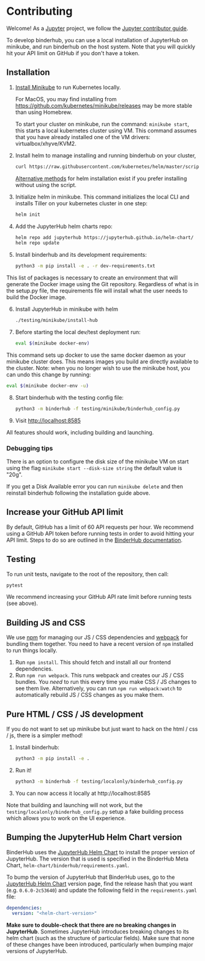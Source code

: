 # Contributing

Welcome! As a [Jupyter](https://jupyter.org) project, we follow the [Jupyter contributor guide](https://jupyter.readthedocs.io/en/latest/contributor/content-contributor.html).

To develop binderhub, you can use a local installation of JupyterHub on minikube,
and run binderhub on the host system.  Note that you will quickly hit your API limit
on GitHub if you don't have a token.

## Installation

1. [Install Minikube](https://kubernetes.io/docs/tasks/tools/install-minikube/) to run Kubernetes locally.

   For MacOS, you may find installing from https://github.com/kubernetes/minikube/releases may be
   more stable than using Homebrew.

   To start your cluster on minikube, run the command: `minikube start`, this starts a local kubernetes cluster using VM. This command assumes that you have already installed one of the VM drivers: virtualbox/xhyve/KVM2.

2. Install helm to manage installing and running binderhub on your cluster,

   ```bash
   curl https://raw.githubusercontent.com/kubernetes/helm/master/scripts/get | bash
   ```

   [Alternative methods](https://docs.helm.sh/using_helm/#installing-the-helm-client) for helm installation
   exist if you prefer installing without using the script.

3. Initialize helm in minikube. This command initializes the local CLI and installs Tiller on your kubernetes cluster in one step:

   ```bash
   helm init
   ```
4. Add the JupyterHub helm charts repo:

   ```bash
   helm repo add jupyterhub https://jupyterhub.github.io/helm-chart/
   helm repo update
   ```

5. Install binderhub and its development requirements:

    ```bash
    python3 -m pip install -e . -r dev-requirements.txt
    ```

  This list of packages is necessary to create an environment that will generate the Docker image using the Git repository. Regardless of what is in the setup.py file, the requirements file will install what the user needs to build the Docker image.

6. Install JupyterHub in minikube with helm

   ```bash
   ./testing/minikube/install-hub
   ```

7. Before starting the local dev/test deployment run:

   ```bash
   eval $(minikube docker-env)
   ```

  This command sets up docker to use the same docker daemon as your minikube cluster does. This means images you build are directly available to the cluster.
  Note: when you no longer wish to use the minikube host, you can undo this change by running:

   ```bash
   eval $(minikube docker-env -u)
   ```

8. Start binderhub with the testing config file:

    ```bash
    python3 -m binderhub -f testing/minikube/binderhub_config.py
    ```

9. Visit [http://localhost:8585](http://localhost:8585)

All features should work, including building and launching.

### Debugging tips

There is an option to configure the disk size of the minikube VM on start using the flag `minikube start --disk-size string` the default value is "20g".

If you get a Disk Available error you can run `minikube delete` and then reinstall binderhub following the installation guide above.

## Increase your GitHub API limit

By default, GitHub has a limit of 60 API requests per hour. We recommend
using a GitHub API token before running tests
in order to avoid hitting your API limit. Steps to do so are outlined in
the [BinderHub documentation](https://binderhub.readthedocs.io/en/latest/setup-binderhub.html#increase-your-github-api-limit).

## Testing

To run unit tests, navigate to the root of the repository, then call:

   ```bash
   pytest
   ```

We recommend increasing your GitHub API rate limit before running tests (see above).

## Building JS and CSS

We use [npm](https://www.npmjs.com) for managing our JS / CSS dependencies and
[webpack](https://webpack.js.org/) for bundling them together. You need to have
a recent version of `npm` installed to run things locally.

1. Run `npm install`. This should fetch and install all our frontend dependencies.
2. Run `npm run webpack`. This runs webpack and creates our JS / CSS bundles. You
   *need* to run this every time you make CSS / JS changes to see them live. Alternatively,
   you can run `npm run webpack:watch` to automatically rebuild JS / CSS changes as
   you make them.

## Pure HTML / CSS / JS development

If you do not want to set up minikube but just want to hack on the html / css / js,
there is a simpler method!

1. Install binderhub:

   ```bash
   python3 -m pip install -e .
   ```

2. Run it!

   ```bash
   python3 -m binderhub -f testing/localonly/binderhub_config.py
   ```

3. You can now access it locally at http://localhost:8585

Note that building and launching will not work, but the
`testing/localonly/binderhub_config.py` setup a fake building process which
allows you to work on the UI experience.


## Bumping the JupyterHub Helm Chart version

BinderHub uses the [JupyterHub Helm Chart](https://jupyterhub.github.io/helm-chart/)
to install the proper version of JupyterHub. The version that is used is specified
in the BinderHub Meta Chart, `helm-chart/binderhub/requirements.yaml`.

To bump the version of JupyterHub that BinderHub uses, go to the [JupyterHub Helm Chart](https://jupyterhub.github.io/helm-chart/) version page, find the release
hash that you want (e.g. `0.6.0-2c53640`) and update the following field in
the `requirements.yaml` file:

   ```yaml
   dependencies:
     version: "<helm-chart-version>"
   ```

**Make sure to double-check that there are no breaking changes in JupyterHub**.
Sometimes JupyterHub introduces breaking changes to its helm chart (such as the
structure of particular fields). Make sure that none of these changes have been
introduced, particularly when bumping major versions of JupyterHub.
